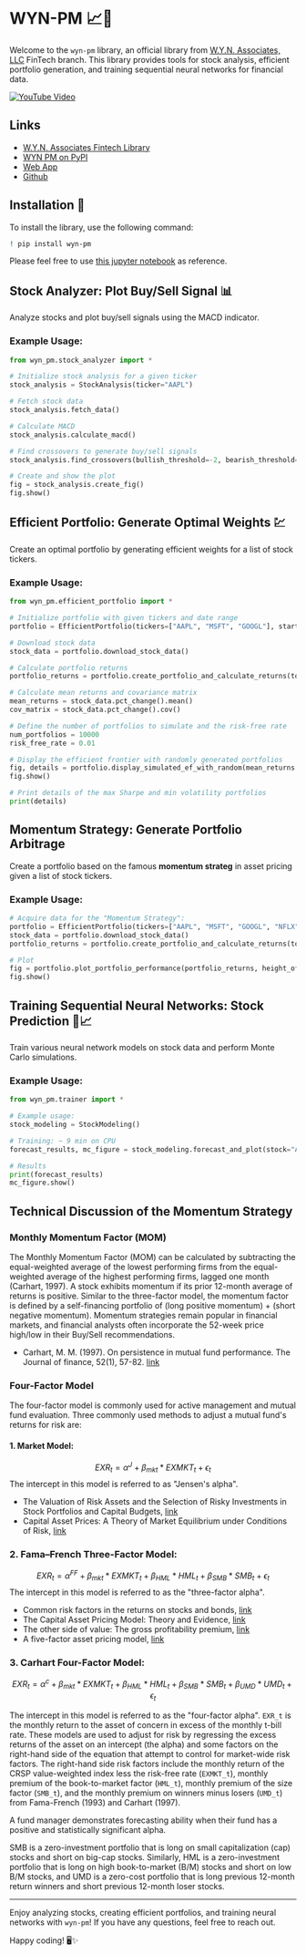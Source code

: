 # WYN-PM 📈💼

Welcome to the `wyn-pm` library, an official library from [W.Y.N. Associates, LLC](https://wyn-associates.com/) FinTech branch. This library provides tools for stock analysis, efficient portfolio generation, and training sequential neural networks for financial data.

[![YouTube Video](https://img.youtube.com/vi/85Rv7jg8gc8/0.jpg)](https://www.youtube.com/embed/85Rv7jg8gc8?si=L4zlKGmdJOu6bO82)

## Links

- [W.Y.N. Associates Fintech Library](https://wyn-associates.com/fintech/)
- [WYN PM on PyPI](https://pypi.org/project/wyn-pm/)
- [Web App](https://huggingface.co/spaces/eagle0504/Momentum-Strategy-Screener)
- [Github](https://github.com/yiqiao-yin/wyn-pm)

## Installation 🚀

To install the library, use the following command:

```bash
! pip install wyn-pm
```

Please feel free to use [this jupyter notebook](https://github.com/yiqiao-yin/WYNAssociates/blob/main/docs/ref-deeplearning/ex_%20-%20wyn-pm%20tutorial.ipynb) as reference.

## Stock Analyzer: Plot Buy/Sell Signal 📊

Analyze stocks and plot buy/sell signals using the MACD indicator.

### Example Usage:

```python
from wyn_pm.stock_analyzer import *

# Initialize stock analysis for a given ticker
stock_analysis = StockAnalysis(ticker="AAPL")

# Fetch stock data
stock_analysis.fetch_data()

# Calculate MACD
stock_analysis.calculate_macd()

# Find crossovers to generate buy/sell signals
stock_analysis.find_crossovers(bullish_threshold=-2, bearish_threshold=2)

# Create and show the plot
fig = stock_analysis.create_fig()
fig.show()
```

## Efficient Portfolio: Generate Optimal Weights 💹

Create an optimal portfolio by generating efficient weights for a list of stock tickers.

### Example Usage:

```python
from wyn_pm.efficient_portfolio import *

# Initialize portfolio with given tickers and date range
portfolio = EfficientPortfolio(tickers=["AAPL", "MSFT", "GOOGL"], start_date="2020-01-01", end_date="2022-01-01", interval="1d")

# Download stock data
stock_data = portfolio.download_stock_data()

# Calculate portfolio returns
portfolio_returns = portfolio.create_portfolio_and_calculate_returns(top_n=5)

# Calculate mean returns and covariance matrix
mean_returns = stock_data.pct_change().mean()
cov_matrix = stock_data.pct_change().cov()

# Define the number of portfolios to simulate and the risk-free rate
num_portfolios = 10000
risk_free_rate = 0.01

# Display the efficient frontier with randomly generated portfolios
fig, details = portfolio.display_simulated_ef_with_random(mean_returns.values, cov_matrix.values, num_portfolios, risk_free_rate)
fig.show()

# Print details of the max Sharpe and min volatility portfolios
print(details)
```

## Momentum Strategy: Generate Portfolio Arbitrage

Create a portfolio based on the famous **momentum strateg** in asset pricing given a list of stock tickers.

### Example Usage:

```python
# Acquire data for the "Momentum Strategy":
portfolio = EfficientPortfolio(tickers=["AAPL", "MSFT", "GOOGL", "NFLX", "IBM"], start_date="2017-01-01", end_date="2024-07-01", interval="1mo")
stock_data = portfolio.download_stock_data()
portfolio_returns = portfolio.create_portfolio_and_calculate_returns(top_n=3)

# Plot
fig = portfolio.plot_portfolio_performance(portfolio_returns, height_of_graph=600)
fig.show()
```

## Training Sequential Neural Networks: Stock Prediction 🤖📈

Train various neural network models on stock data and perform Monte Carlo simulations.

### Example Usage:

```python
from wyn_pm.trainer import *

# Example usage:
stock_modeling = StockModeling()

# Training: ~ 9 min on CPU
forecast_results, mc_figure = stock_modeling.forecast_and_plot(stock="AAPL", start_date="2020-01-01", end_date="2023-01-01", look_back=50, num_of_epochs=10, n_futures=365, n_samples=1000, verbose_style=1)

# Results
print(forecast_results)
mc_figure.show()
```

## Technical Discussion of the Momentum Strategy

### Monthly Momentum Factor (MOM)

The Monthly Momentum Factor (MOM) can be calculated by subtracting the equal-weighted average of the lowest performing firms from the equal-weighted average of the highest performing firms, lagged one month (Carhart, 1997). A stock exhibits momentum if its prior 12-month average of returns is positive. Similar to the three-factor model, the momentum factor is defined by a self-financing portfolio of (long positive momentum) + (short negative momentum). Momentum strategies remain popular in financial markets, and financial analysts often incorporate the 52-week price high/low in their Buy/Sell recommendations.

- Carhart, M. M. (1997). On persistence in mutual fund performance. The Journal of finance, 52(1), 57-82. [link](https://onlinelibrary.wiley.com/doi/10.1111/j.1540-6261.1997.tb03808.x)

### Four-Factor Model

The four-factor model is commonly used for active management and mutual fund evaluation. Three commonly used methods to adjust a mutual fund's returns for risk are:

#### 1. Market Model:

$$
EXR_t = \alpha^J + \beta_{mkt} * EXMKT_t + \epsilon_t
$$
The intercept in this model is referred to as "Jensen's alpha".

- The Valuation of Risk Assets and the Selection of Risky Investments in Stock Portfolios and Capital Budgets, [link](https://www.sciencedirect.com/science/article/abs/pii/B9780127808505500186)
- Capital Asset Prices: A Theory of Market Equilibrium under Conditions of Risk, [link](https://onlinelibrary.wiley.com/doi/10.1111/j.1540-6261.1964.tb02865.x)

### 2. Fama–French Three-Factor Model:

$$
EXR_t = \alpha^{FF} + \beta_{mkt} * EXMKT_t + \beta_{HML} * HML_t + \beta_{SMB} * SMB_t + \epsilon_t
$$
The intercept in this model is referred to as the "three-factor alpha".

- Common risk factors in the returns on stocks and bonds, [link](https://www.sciencedirect.com/science/article/abs/pii/0304405X93900235?via%3Dihub)
- The Capital Asset Pricing Model: Theory and Evidence, [link](https://mba.tuck.dartmouth.edu/bespeneckbo/default/AFA611-Eckbo%20web%20site/AFA611-S6B-FamaFrench-CAPM-JEP04.pdf)
- The other side of value: The gross profitability premium, [link](https://www.sciencedirect.com/science/article/abs/pii/S0304405X13000044)
- A five-factor asset pricing model, [link](https://www.sciencedirect.com/science/article/abs/pii/S0304405X14002323?via%3Dihub)

### 3. Carhart Four-Factor Model:

$$
EXR_t = \alpha^c + \beta_{mkt} * EXMKT_t + \beta_{HML} * HML_t + \beta_{SMB} * SMB_t + \beta_{UMD} * UMD_t + \epsilon_t
$$

The intercept in this model is referred to as the "four-factor alpha". `EXR_t` is the monthly return to the asset of concern in excess of the monthly t-bill rate. These models are used to adjust for risk by regressing the excess returns of the asset on an intercept (the alpha) and some factors on the right-hand side of the equation that attempt to control for market-wide risk factors. The right-hand side risk factors include the monthly return of the CRSP value-weighted index less the risk-free rate (`EXMKT_t`), monthly premium of the book-to-market factor (`HML_t`), monthly premium of the size factor (`SMB_t`), and the monthly premium on winners minus losers (`UMD_t`) from Fama-French (1993) and Carhart (1997).

A fund manager demonstrates forecasting ability when their fund has a positive and statistically significant alpha.

SMB is a zero-investment portfolio that is long on small capitalization (cap) stocks and short on big-cap stocks. Similarly, HML is a zero-investment portfolio that is long on high book-to-market (B/M) stocks and short on low B/M stocks, and UMD is a zero-cost portfolio that is long previous 12-month return winners and short previous 12-month loser stocks.

---

Enjoy analyzing stocks, creating efficient portfolios, and training neural networks with `wyn-pm`! If you have any questions, feel free to reach out.

Happy coding! 🖥️✨